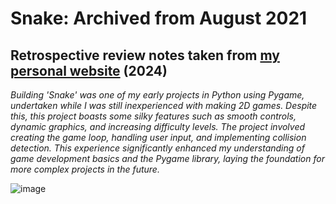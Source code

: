 # Snake: Archived from August 2021

## Retrospective review notes taken from [my personal website](https://ahmeralam.co.uk/) (2024)
*Building 'Snake' was one of my early projects in Python using Pygame, undertaken while I was still inexperienced with making 2D games. Despite this, this project boasts some silky features such as smooth controls, dynamic graphics, and increasing difficulty levels. The project involved creating the game loop, handling user input, and implementing collision detection. This experience significantly enhanced my understanding of game development basics and the Pygame library, laying the foundation for more complex projects in the future.*

![image](https://github.com/user-attachments/assets/4b01313e-0ebd-4403-a4f2-81ec0538a690)
